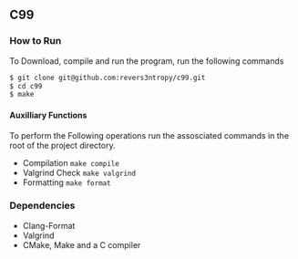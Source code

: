 ## C99

### How to Run
To Download, compile and run the program, run the following commands
```bash
$ git clone git@github.com:revers3ntropy/c99.git
$ cd c99
$ make
```
#### Auxilliary Functions
To perform the Following operations run the assosciated commands in the root of the project directory.
- Compilation `make compile`
- Valgrind Check `make valgrind`
- Formatting `make format`

### Dependencies
- Clang-Format
- Valgrind
- CMake, Make and a C compiler
